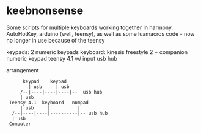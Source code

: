 # keebnonsense

Some scripts for multiple keyboards working together in harmony.
AutoHotKey, arduino (well, teensy), as well as some luamacros code - now no longer in use because of the teensy

keypads:  2 numeric keypads
keyboard:  kinesis freestyle 2 + companion numeric keypad
teensy 4.1 w/ input usb hub


arrangement

          keypad    keypad    
            | usb     | usb
         /--|----|----|----|--  usb hub
         | usb  
     Teensy 4.1  keyboard   numpad
         | usb     |          |
      /--|----|----|----------|-- usb hub
      | usb
     Computer

